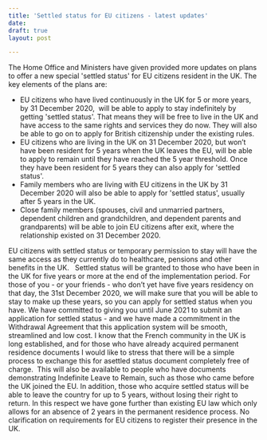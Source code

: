 ```yaml
---
title: 'Settled status for EU citizens - latest updates'
date: 
draft: true
layout: post

---
```


The Home Office and Ministers have given provided more updates on plans to offer a new special 'settled status' for EU citizens resident in the UK. The key elements of the plans are:

*   EU citizens who have lived continuously in the UK for 5 or more years, by 31 December 2020,  will be able to apply to stay indefinitely by getting 'settled status'. That means they will be free to live in the UK and have access to the same rights and services they do now. They will also be able to go on to apply for British citizenship under the existing rules.
*   EU citizens who are living in the UK on 31 December 2020, but won’t have been resident for 5 years when the UK leaves the EU, will be able to apply to remain until they have reached the 5 year threshold. Once they have been resident for 5 years they can also apply for 'settled status'.
*   Family members who are living with EU citizens in the UK by 31 December 2020 will also be able to apply for 'settled status', usually after 5 years in the UK.
*   Close family members (spouses, civil and unmarried partners, dependent children and grandchildren, and dependent parents and grandparents) will be able to join EU citizens after exit, where the relationship existed on 31 December 2020.

EU citizens with settled status or temporary permission to stay will have the same access as they currently do to healthcare, pensions and other benefits in the UK.   Settled status will be granted to those who have been in the UK for five years or more at the end of the implementation period. For those of you - or your friends - who don’t yet have five years residency on that day, the 31st December 2020, we will make sure that you will be able to stay to make up these years, so you can apply for settled status when you have. We have committed to giving you until June 2021 to submit an application for settled status - and we have made a commitment in the Withdrawal Agreement that this application system will be smooth, streamlined and low cost. I know that the French community in the UK is long established, and for those who have already acquired permanent residence documents I would like to stress that there​ ​will​ ​be​ ​a​ ​simple​ ​process​ ​to exchange​ ​this​ ​for​ ​a​ ​settled​ ​status​ ​document​ ​completely free​ ​of​ ​charge.​ ​​ ​This will also be available to people who have documents demonstrating Indefinite Leave to Remain, such as those who came before the UK joined the EU. In addition, those who acquire settled status will be able to leave the country for up to 5 years, without losing their right to return. In this respect we have gone further than existing EU law which only allows for an absence of 2 years in the permanent residence process. No clarification on requirements for EU citizens to register their presence in the UK.